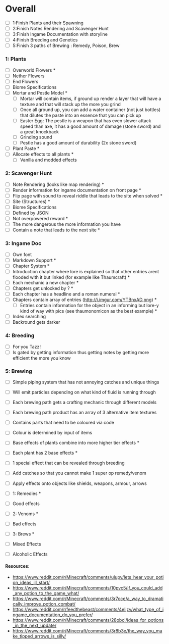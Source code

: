 # Overall
- [ ] 1:Finish Plants and their Spawning
- [ ] 2:Finish Notes Rendering and Scavenger Hunt
- [ ] 3:Finish Ingame Documentation with storyline
- [ ] 4:Finish Breeding and Genetics
- [ ] 5:Finish 3 paths of Brewing : Remedy, Poison, Brew

### 1: Plants
 - [ ] Overworld Flowers *
 - [ ] Nether Flowers
 - [ ] End Flowers
 - [ ] Biome Specifications
 - [ ] Mortar and Pestle Model *
   - [ ] Mortar will contain items, if ground up render a layer that will have a texture and that will stack up the more you grind
   - [ ] Once all ground up, you can add a water container (not just bottles) that dilutes the paste into an essence that you can pick up
   - [ ] Easter Egg: The pestle is a weapon that has even slower attack speed than axe, it has a good amount of damage (stone sword) and a great knockback
   - [ ] Grinding sound 
   - [ ] Pestle has a good amount of durability (2x stone sword)
 - [ ] Plant Paste *
 - [ ] Allocate effects to all plants *
   - [ ] Vanilla and modded effects
 
### 2: Scavenger Hunt
 - [ ] Note Rendering (looks like map rendering) *
  - [ ] Render information for ingame documentation on front page *
  - [ ] Flip page with sound to reveal riddle that leads to the site when solved *
 - [ ] Site (Structures) *
  - [ ] Biome Specifications
  - [ ] Defined by JSON
  - [ ] Not overpowered reward *
  - [ ] The more dangerous the more information you have
  - [ ] Contain a note that leads to the next site *
  
### 3: Ingame Doc
 - [ ] Own font
 - [ ] Markdown Support *
 - [ ] Chapter System *
  - [ ] Introduction chapter where lore is explained so that other entries arent flooded with it but linked (for example like Thaumcraft) *
  - [ ] Each mechanic a new chapter *
  - [ ] Chapters get unlocked by ? *
  - [ ] Each chapter has a headline and a roman numeral *
  - [ ] Chapters contain array of entries (http://i.imgur.com/YTBnxAD.png) *
    - [ ] Entries contain information for the object in an informing but lore-y kind of way with pics (see thaumonomicon as the best example) *
  - [ ] Index searching
  - [ ] Backround gets darker
  
### 4: Breeding
 - [ ] For you Tazz!
 - [ ] Is gated by getting information thus getting notes by getting more efficient the more you know
	
### 5: Brewing
 - [ ] Simple piping system that has not annoying catches and unique things
  - [ ] Will emit particles depending on what kind of fluid is running through
 - [ ] Each brewing path gets a crafting mechanic through different models
 - [ ] Each brewing path product has an array of 3 alternative item textures
  - [ ] Contains parts that need to be coloured via code
  - [ ] Colour is determined by input of items
 - [ ] Base effects of plants combine into more higher tier effects *
 - [ ] Each plant has 2 base effects *
  - [ ] 1 special effect that can be revealed through breeding
 - [ ] Add catches so that you cannot make 1 super op remedy/venom
 - [ ] Apply effects onto objects like shields, weapons, armour, arrows
 - [ ] 1: Remedies *
  - [ ] Good effects
 - [ ] 2: Venoms *
  - [ ] Bad effects
 - [ ] 3: Brews *
  - [ ] Mixed Effects
  - [ ] Alcoholic Effects
  
  
  
  
  
#### Resources:
* https://www.reddit.com/r/Minecraft/comments/ulupv/lets_hear_your_potion_ideas_ill_start/
* https://www.reddit.com/r/Minecraft/comments/10pvc5/if_you_could_add_any_potion_to_the_game_what/
* https://www.reddit.com/r/Minecraft/comments/3r7oce/a_way_to_dramatically_improve_potion_combat/
* https://www.reddit.com/r/feedthebeast/comments/4eljzv/what_type_of_ingame_documentation_do_you_prefer/
* https://www.reddit.com/r/Minecraft/comments/28obcl/ideas_for_potions_in_the_next_update/
* https://www.reddit.com/r/Minecraft/comments/3r8b3e/the_way_you_make_tipped_arrows_is_silly/
	
	
	